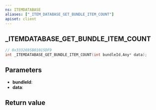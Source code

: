 ```yaml
---
ns: ITEMDATABASE
aliases: ["_ITEM_DATABASE_GET_BUNDLE_ITEM_COUNT"]
apiset: client
---
```

## _ITEMDATABASE_GET_BUNDLE_ITEM_COUNT

```c
// 0x3332695B01015DF9
int _ITEMDATABASE_GET_BUNDLE_ITEM_COUNT(int bundleId,Any* data);
```


## Parameters
* **bundleId**:
* **data**:

## Return value